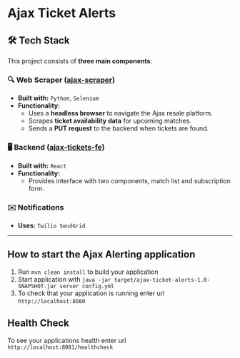 # Ajax Ticket Alerts

## 🛠️ Tech Stack

This project consists of **three main components**:

### 🔍 Web Scraper ([ajax-scraper](https://github.com/michaelvbend/ajax-scraper))
- **Built with:** `Python`, `Selenium`
- **Functionality:**
    - Uses a **headless browser** to navigate the Ajax resale platform.
    - Scrapes **ticket availability data** for upcoming matches.
    - Sends a **PUT request** to the backend when tickets are found.

### 🖥️ Backend ([ajax-tickets-fe](https://github.com/michaelvbend/ajax-tickets-fe))
- **Built with:** `React`
- **Functionality:**
    - Provides interface with two components, match list and subscription form.

### ✉️ Notifications
- **Uses:** `Twilio SendGrid`


---

How to start the Ajax Alerting application
---

1. Run `mvn clean install` to build your application
1. Start application with `java -jar target/ajax-ticket-alerts-1.0-SNAPSHOT.jar server config.yml`
1. To check that your application is running enter url `http://localhost:8080`

Health Check
---

To see your applications health enter url `http://localhost:8081/healthcheck`
